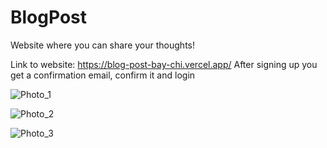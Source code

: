 # BlogPost
Website where you can share your thoughts!

Link to website: https://blog-post-bay-chi.vercel.app/
After signing up you get a confirmation email, confirm it and login

![Photo_1](photo1.jpg)

![Photo_2](photo2.jpg)

![Photo_3](photo3.jpg)
